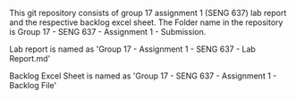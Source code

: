 This git repository consists of group 17 assignment 1 (SENG 637) lab report and the respective backlog excel sheet. The Folder name in the repository is Group 17 - SENG 637 - Assignment 1 - Submission.

Lab report is named as 'Group 17 - Assignment 1 - SENG 637 - Lab Report.md'

Backlog Excel Sheet is named as 'Group 17 - SENG 637 - Assignment 1 - Backlog File'
